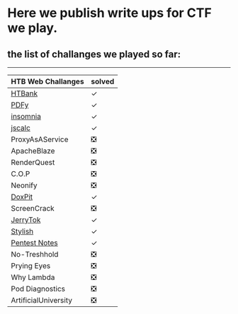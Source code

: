 # Here we publish write ups for CTF we play.
## the list of challanges we played so far:
***
| HTB Web Challanges | solved |
| ----------- | ----------- |
| [HTBank](https://github.com/Q0120S/Write-Ups/blob/main/CTF/web/Htbank/Readme.md) |✓|
|[PDFy](https://github.com/Q0120S/Write-Ups/blob/main/CTF/web/PDFy/Readme.md) |✓|
|[insomnia](https://github.com/Q0120S/Write-Ups/tree/main/CTF/web/Insomnia)|✓|
|[jscalc](https://github.com/Q0120S/Write-Ups/tree/main/CTF/web/jscalc)|✓|
|ProxyAsAService|❎|
|ApacheBlaze|❎|
|RenderQuest|❎|
|C.O.P|❎|
|Neonify|❎|
|[DoxPit](https://github.com/Q0120S/Write-Ups/tree/main/CTF/web/DoxPit)|✓|
|ScreenCrack|❎|
|[JerryTok](https://github.com/Q0120S/Write-Ups/tree/main/CTF/web/JerryTok)|✓|
|[Stylish](https://github.com/Q0120S/Write-Ups/tree/main/CTF/web/Stylish)|✓|
|[Pentest Notes](https://github.com/Q0120S/Write-Ups/tree/main/CTF/web/Pentest%20Notes)|✓|
|No-Treshhold|❎|
|Prying Eyes|❎|
|Why Lambda|❎|
|Pod Diagnostics|❎|
|ArtificialUniversity|❎|

